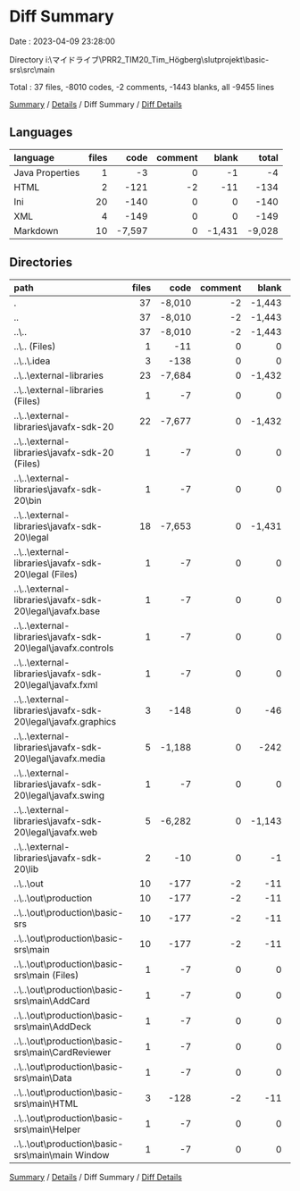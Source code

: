 # Diff Summary

Date : 2023-04-09 23:28:00

Directory i:\\マイドライブ\\PRR2_TIM20_Tim_Högberg\\slutprojekt\\basic-srs\\src\\main

Total : 37 files,  -8010 codes, -2 comments, -1443 blanks, all -9455 lines

[Summary](results.md) / [Details](details.md) / Diff Summary / [Diff Details](diff-details.md)

## Languages
| language | files | code | comment | blank | total |
| :--- | ---: | ---: | ---: | ---: | ---: |
| Java Properties | 1 | -3 | 0 | -1 | -4 |
| HTML | 2 | -121 | -2 | -11 | -134 |
| Ini | 20 | -140 | 0 | 0 | -140 |
| XML | 4 | -149 | 0 | 0 | -149 |
| Markdown | 10 | -7,597 | 0 | -1,431 | -9,028 |

## Directories
| path | files | code | comment | blank | total |
| :--- | ---: | ---: | ---: | ---: | ---: |
| . | 37 | -8,010 | -2 | -1,443 | -9,455 |
| .. | 37 | -8,010 | -2 | -1,443 | -9,455 |
| ..\\.. | 37 | -8,010 | -2 | -1,443 | -9,455 |
| ..\\.. (Files) | 1 | -11 | 0 | 0 | -11 |
| ..\\..\\.idea | 3 | -138 | 0 | 0 | -138 |
| ..\\..\\external-libraries | 23 | -7,684 | 0 | -1,432 | -9,116 |
| ..\\..\\external-libraries (Files) | 1 | -7 | 0 | 0 | -7 |
| ..\\..\\external-libraries\\javafx-sdk-20 | 22 | -7,677 | 0 | -1,432 | -9,109 |
| ..\\..\\external-libraries\\javafx-sdk-20 (Files) | 1 | -7 | 0 | 0 | -7 |
| ..\\..\\external-libraries\\javafx-sdk-20\\bin | 1 | -7 | 0 | 0 | -7 |
| ..\\..\\external-libraries\\javafx-sdk-20\\legal | 18 | -7,653 | 0 | -1,431 | -9,084 |
| ..\\..\\external-libraries\\javafx-sdk-20\\legal (Files) | 1 | -7 | 0 | 0 | -7 |
| ..\\..\\external-libraries\\javafx-sdk-20\\legal\\javafx.base | 1 | -7 | 0 | 0 | -7 |
| ..\\..\\external-libraries\\javafx-sdk-20\\legal\\javafx.controls | 1 | -7 | 0 | 0 | -7 |
| ..\\..\\external-libraries\\javafx-sdk-20\\legal\\javafx.fxml | 1 | -7 | 0 | 0 | -7 |
| ..\\..\\external-libraries\\javafx-sdk-20\\legal\\javafx.graphics | 3 | -148 | 0 | -46 | -194 |
| ..\\..\\external-libraries\\javafx-sdk-20\\legal\\javafx.media | 5 | -1,188 | 0 | -242 | -1,430 |
| ..\\..\\external-libraries\\javafx-sdk-20\\legal\\javafx.swing | 1 | -7 | 0 | 0 | -7 |
| ..\\..\\external-libraries\\javafx-sdk-20\\legal\\javafx.web | 5 | -6,282 | 0 | -1,143 | -7,425 |
| ..\\..\\external-libraries\\javafx-sdk-20\\lib | 2 | -10 | 0 | -1 | -11 |
| ..\\..\\out | 10 | -177 | -2 | -11 | -190 |
| ..\\..\\out\\production | 10 | -177 | -2 | -11 | -190 |
| ..\\..\\out\\production\\basic-srs | 10 | -177 | -2 | -11 | -190 |
| ..\\..\\out\\production\\basic-srs\\main | 10 | -177 | -2 | -11 | -190 |
| ..\\..\\out\\production\\basic-srs\\main (Files) | 1 | -7 | 0 | 0 | -7 |
| ..\\..\\out\\production\\basic-srs\\main\\AddCard | 1 | -7 | 0 | 0 | -7 |
| ..\\..\\out\\production\\basic-srs\\main\\AddDeck | 1 | -7 | 0 | 0 | -7 |
| ..\\..\\out\\production\\basic-srs\\main\\CardReviewer | 1 | -7 | 0 | 0 | -7 |
| ..\\..\\out\\production\\basic-srs\\main\\Data | 1 | -7 | 0 | 0 | -7 |
| ..\\..\\out\\production\\basic-srs\\main\\HTML | 3 | -128 | -2 | -11 | -141 |
| ..\\..\\out\\production\\basic-srs\\main\\Helper | 1 | -7 | 0 | 0 | -7 |
| ..\\..\\out\\production\\basic-srs\\main\\main Window | 1 | -7 | 0 | 0 | -7 |

[Summary](results.md) / [Details](details.md) / Diff Summary / [Diff Details](diff-details.md)